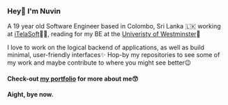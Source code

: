 ### Hey👋 I'm Nuvin

A 19 year old Software Engineer based in Colombo, Sri Lanka 🇱🇰 working at [iTelaSoft](https://www.itelasoft.com.au/)👨‍💻, reading for my BE at the [Univeristy of Westminster](https://www.westminster.ac.uk/)📜

I love to work on the logical backend of applications, as well as build minimal, user-friendly interfaces✨ Hop-by my repositories to see some of my work and maybe contribute to where you might see better😉

#### Check-out [my portfolio](https://nuvinga.github.io) for more about me😙

#### Aight, bye now.
